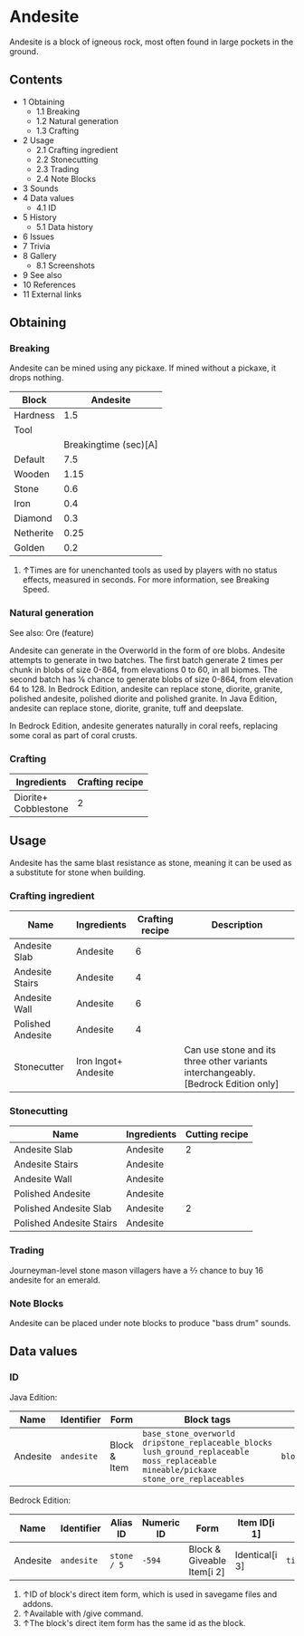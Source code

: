 # Andesite
Andesite is a block of igneous rock, most often found in large pockets in the ground.

## Contents
- 1 Obtaining
	- 1.1 Breaking
	- 1.2 Natural generation
	- 1.3 Crafting
- 2 Usage
	- 2.1 Crafting ingredient
	- 2.2 Stonecutting
	- 2.3 Trading
	- 2.4 Note Blocks
- 3 Sounds
- 4 Data values
	- 4.1 ID
- 5 History
	- 5.1 Data history
- 6 Issues
- 7 Trivia
- 8 Gallery
	- 8.1 Screenshots
- 9 See also
- 10 References
- 11 External links

## Obtaining
### Breaking
Andesite can be mined using any pickaxe. If mined without a pickaxe, it drops nothing.

| Block     | Andesite              |
|-----------|-----------------------|
| Hardness  | 1.5                   |
| Tool      |                       |
|           | Breakingtime (sec)[A] |
| Default   | 7.5                   |
| Wooden    | 1.15                  |
| Stone     | 0.6                   |
| Iron      | 0.4                   |
| Diamond   | 0.3                   |
| Netherite | 0.25                  |
| Golden    | 0.2                   |

1. ↑Times are for unenchanted tools as used by players with no status effects, measured in seconds. For more information, see Breaking Speed.

### Natural generation
See also: Ore (feature)

Andesite can generate in the Overworld in the form of ore blobs. Andesite attempts to generate in two batches. The first batch generate 2 times per chunk in blobs of size 0-864, from elevations 0 to 60, in all biomes. The second batch has 1⁄6 chance to generate blobs of size 0-864, from elevation 64 to 128. In Bedrock Edition, andesite can replace stone, diorite, granite, polished andesite, polished diorite and polished granite. In Java Edition, andesite can replace stone, diorite, granite, tuff and deepslate.

In Bedrock Edition, andesite generates naturally in coral reefs, replacing some coral as part of coral crusts.


### Crafting
| Ingredients              | Crafting recipe |
|--------------------------|-----------------|
| Diorite+<br/>Cobblestone | 2               |

## Usage
Andesite has the same blast resistance as stone, meaning it can be used as a substitute for stone when building.

### Crafting ingredient
| Name              | Ingredients              | Crafting recipe | Description                                                                         |
|-------------------|--------------------------|-----------------|-------------------------------------------------------------------------------------|
| Andesite Slab     | Andesite                 | 6               |                                                                                     |
| Andesite Stairs   | Andesite                 | 4               |                                                                                     |
| Andesite Wall     | Andesite                 | 6               |                                                                                     |
| Polished Andesite | Andesite                 | 4               |                                                                                     |
| Stonecutter       | Iron Ingot+<br/>Andesite |                 | Can use stone and its three other variants interchangeably.‌[Bedrock Edition  only] |

### Stonecutting
| Name                     | Ingredients | Cutting recipe |
|--------------------------|-------------|----------------|
| Andesite Slab            | Andesite    | 2              |
| Andesite Stairs          | Andesite    |                |
| Andesite Wall            | Andesite    |                |
| Polished Andesite        | Andesite    |                |
| Polished Andesite Slab   | Andesite    | 2              |
| Polished Andesite Stairs | Andesite    |                |

### Trading
Journeyman-level stone mason villagers have a 2⁄7 chance to buy 16 andesite for an emerald.

### Note Blocks
Andesite can be placed under note blocks to produce "bass drum" sounds.

## Data values
### ID
Java Edition:

| Name     | Identifier | Form         | Block tags                                                                                                                                                         | Translation key            |
|----------|------------|--------------|--------------------------------------------------------------------------------------------------------------------------------------------------------------------|----------------------------|
| Andesite | `andesite` | Block & Item | `base_stone_overworld`<br/>`dripstone_replaceable_blocks`<br/>`lush_ground_replaceable`<br/>`moss_replaceable`<br/>`mineable/pickaxe`<br/>`stone_ore_replaceables` | `block.minecraft.andesite` |

Bedrock Edition:

| Name     | Identifier | Alias ID    | Numeric ID | Form                       | Item ID[i 1]   | Translation key            |
|----------|------------|-------------|------------|----------------------------|----------------|----------------------------|
| Andesite | `andesite` | `stone / 5` | `-594`     | Block & Giveable Item[i 2] | Identical[i 3] | `tile.stone.andesite.name` |

1. ↑ID of block's direct item form, which is used in savegame files and addons.
2. ↑Available with /give command.
3. ↑The block's direct item form has the same id as the block.

